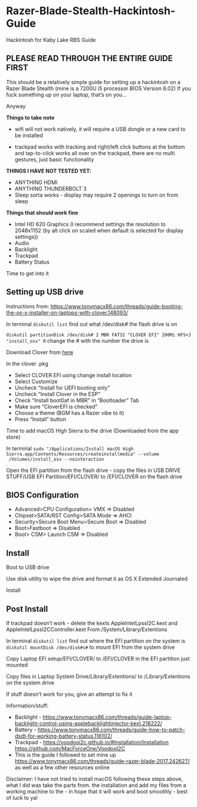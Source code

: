 # Razer-Blade-Stealth-Hackintosh-Guide
Hackintosh for Kaby Lake RBS Guide

## **PLEASE READ THROUGH THE ENTIRE GUIDE FIRST**

This should be a relatively simple guide for setting up a hackintosh on a Razer Blade Stealth (mine is a 7200U i5 processor BIOS Version 8.02) 
If you fuck something up on your laptop, that’s on you…

Anyway

**Things to take note**

* wifi will not work natively, it will require a USB dongle or a new card to be installed

* trackpad works with tracking and right/left click buttons at the bottom and tap-to-click works all over on the trackpad, there are no multi gestures, just basic functionality 

**THINGS I HAVE NOT TESTED YET:**
* ANYTHING HDMI
* ANYTHING THUNDERBOLT 3 
* Sleep sorta works - display may require 2 openings to turn on from sleep

**Things that should work fine**
	
* Intel HD 620 Graphics (I recommend settings the resolution to 2048x1152 (by alt click on scaled when default is selected for display settings))
* Audio
* Backlight
* Trackpad
* Battery Status

Time to get into it

## **Setting up USB drive**

Instructions from: https://www.tonymacx86.com/threads/guide-booting-the-os-x-installer-on-laptops-with-clover.148093/

In terminal
`diskutil list` find out what /dev/disk# the flash drive is on

`diskutil partitionDisk /dev/disk# 2 MBR FAT32 "CLOVER EFI" 200Mi HFS+J "install_osx" R` change the # with the number the drive is

Download Clover from [here](https://sourceforge.net/projects/cloverefiboot/)

In the clover .pkg

* Select CLOVER EFI using change install location
* Select Customize
* Uncheck “Install for UEFI booting only”
* Uncheck “Install Clover in the ESP”
* Check “Install boot0af in MBR" in “Bootloader” Tab
* Make sure “CloverEFI is checked”
* Choose a theme (BGM has a Razer vibe to it)
* Press “Install” button


Time to add macOS High Sierra to the drive (Downloaded from the app store)

In terminal
`sudo "/Applications/Install macOS High Sierra.app/Contents/Resources/createinstallmedia" --volume  /Volumes/install_osx --nointeraction`


Open the EFI partition from the flash drive - copy the files in USB DRIVE STUFF/USB EFI Partition/EFI/CLOVER/ to /EFI/CLOVER on the flash drive

## **BIOS Configuration**

* Advanced>CPU Configuration> VMX => Disabled
* Chipset>SATA/RST Config>SATA Mode => AHCI
* Security>Secure Boot Menu>Secure Boot => Disabled
* Boot>Fastboot => Disabled
* Boot> CSM> Launch CSM => Disabled


## **Install**

Boot to USB drive

Use disk utility to wipe the drive and format it as OS X Extended Journaled

Install

## **Post Install**

If trackpad doesn’t work - delete the kexts
	AppleIntelLpssI2C.kext and AppleIntelLpssI2CController.kext
From /System/Library/Extentions

In terminal
`diskutil list` find out where the EFI partition on the system is
`diskutil mountDisk /dev/disk#s#` to mount EFI from the system drive

Copy Laptop EFI setup/EFI/CLOVER/ to /EFI/CLOVER in the EFI partition just mounted

Copy files in Laptop System Drive/Library/Extentions/ to /Library/Extentions on the system drive


If stuff doesn’t work for you, give an attempt to fix it

Information/stuff: 

* Backlight - https://www.tonymacx86.com/threads/guide-laptop-backlight-control-using-applebacklightinjector-kext.218222/
* Battery - https://www.tonymacx86.com/threads/guide-how-to-patch-dsdt-for-working-battery-status.116102/
* Trackpad - https://voodooi2c.github.io/#Installation/Installation https://github.com/MacForceOne/VoodooI2C	
* This is the guide I followed to set mine up https://www.tonymacx86.com/threads/guide-razer-blade-2017.242627/ as well as a few other resources online

Disclaimer:
I have not tried to install macOS following these steps above, what I did was take the parts from. the installation and add my files from a working machine to the - in hope that it will work and boot smoothly - best of luck to ya!
